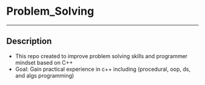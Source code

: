 # Problem_Solving

---
## Description 
- This repo created to improve problem solving skills and programmer mindset based on C++ 
- Goal:  Gain practical experience in c++ including (procedural, oop, ds, and algs programming)
